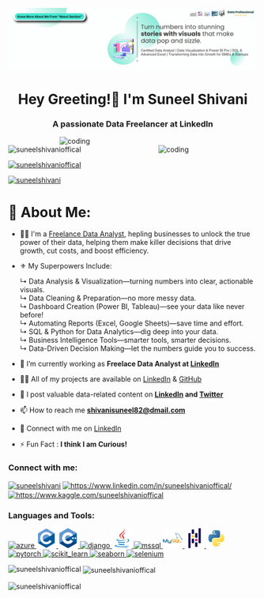 ![logo](https://github.com/suneelshivanioffical/suneelshivanioffical/blob/main/Banners_front.png)
<h1 align="center"> Hey Greeting!👋 I'm Suneel Shivani</h1>
<h3 align="center">A passionate Data Freelancer at LinkedIn </h3>

<img align="right" alt="coding" width="400" src="https://proeffico.com/wp-content/uploads/2022/09/daonline.gif">
<img align=  "right" alt="coding" width="200" src="https://cdn.prod.website-files.com/6672f2c52186ba163a2a83d7/669e8977c037117c368e6cfc_Analytics.gif">

<p align="left"> <img src="https://komarev.com/ghpvc/?username=suneelshivanioffical&label=Profile%20views&color=0e75b6&style=flat" alt="suneelshivanioffical" /> 
<p align="left"> <a href="https://github.com/ryo-ma/github-profile-trophy"><img src="https://github-profile-trophy.vercel.app/?username=suneelshivanioffical" alt="suneelshivanioffical" /></a> </p>
<p align="left"> <a href="https://twitter.com/suneelshivani" target="blank"><img src="https://img.shields.io/twitter/follow/suneelshivani?logo=twitter&style=for-the-badge" alt="suneelshivani" /></a> </p>

# 💬 About Me:

- 👩‍💻 I'm a [Freelance Data Analyst](www.linkedin.com/in/suneelshivanioffical/), hepling businesses to unlock the true power of their data, helping them make killer decisions that drive growth, cut costs, and 
     boost efficiency.<br>

- ⚜️ My Superpowers Include:

     ↳ Data Analysis & Visualization—turning numbers into clear, actionable visuals.                              
     ↳ Data Cleaning & Preparation—no more messy data.                                        
     ↳ Dashboard Creation (Power BI, Tableau)—see your data like never before!                               
     ↳ Automating Reports (Excel, Google Sheets)—save time and effort.                       
     ↳ SQL & Python for Data Analytics—dig deep into your data.                      
     ↳ Business Intelligence Tools—smarter tools, smarter decisions.                       
     ↳ Data-Driven Decision Making—let the numbers guide you to success. <br>

- 🔭 I’m currently working as **Freelace Data Analyst at [LinkedIn](www.linkedin.com/in/suneelshivanioffical/)**

- 👨‍💻 All of my projects are available on [LinkedIn](https://www.linkedin.com/in/suneelshivanioffical/) & [GitHub](https://github.com/suneelshivanioffical)

- 💠 I post valuable data-related content on **[LinkedIn](https://www.linkedin.com/in/suneelshivanioffical/) and [Twitter](https://twitter.com/SuneelShivani)**

- 📫 How to reach me **shivanisuneel82@dmail.com**

- 🍭 Connect with me on [Linkedln](https://www.linkedin.com/in/suneelshivanioffical/)

- ⚡ Fun Fact : **I think I am Curious!**

<h3 align="left">Connect with me:</h3>
<p align="left">
<a href="https://twitter.com/suneelshivani" target="blank"><img align="center" src="https://raw.githubusercontent.com/rahuldkjain/github-profile-readme-generator/master/src/images/icons/Social/twitter.svg" alt="suneelshivani" height="30" width="40" /></a>
<a href="https://linkedin.com/in/https://www.linkedin.com/in/suneelshivanioffical/" target="blank"><img align="center" src="https://raw.githubusercontent.com/rahuldkjain/github-profile-readme-generator/master/src/images/icons/Social/linked-in-alt.svg" alt="https://www.linkedin.com/in/suneelshivanioffical/" height="30" width="40" /></a>
<a href="https://kaggle.com/https://www.kaggle.com/suneelshivanioffical" target="blank"><img align="center" src="https://raw.githubusercontent.com/rahuldkjain/github-profile-readme-generator/master/src/images/icons/Social/kaggle.svg" alt="https://www.kaggle.com/suneelshivanioffical" height="30" width="40" /></a>
</p>

<h3 align="left">Languages and Tools:</h3>
<p align="left"> <a href="https://azure.microsoft.com/en-in/" target="_blank" rel="noreferrer"> <img src="https://www.vectorlogo.zone/logos/microsoft_azure/microsoft_azure-icon.svg" alt="azure" width="40" height="40"/> </a> <a href="https://www.cprogramming.com/" target="_blank" rel="noreferrer"> <img src="https://raw.githubusercontent.com/devicons/devicon/master/icons/c/c-original.svg" alt="c" width="40" height="40"/> </a> <a href="https://www.w3schools.com/cpp/" target="_blank" rel="noreferrer"> <img src="https://raw.githubusercontent.com/devicons/devicon/master/icons/cplusplus/cplusplus-original.svg" alt="cplusplus" width="40" height="40"/> </a> <a href="https://www.djangoproject.com/" target="_blank" rel="noreferrer"> <img src="https://cdn.worldvectorlogo.com/logos/django.svg" alt="django" width="40" height="40"/> </a> <a href="https://www.java.com" target="_blank" rel="noreferrer"> <img src="https://raw.githubusercontent.com/devicons/devicon/master/icons/java/java-original.svg" alt="java" width="40" height="40"/> </a> <a href="https://www.microsoft.com/en-us/sql-server" target="_blank" rel="noreferrer"> <img src="https://www.svgrepo.com/show/303229/microsoft-sql-server-logo.svg" alt="mssql" width="40" height="40"/> </a> <a href="https://www.mysql.com/" target="_blank" rel="noreferrer"> <img src="https://raw.githubusercontent.com/devicons/devicon/master/icons/mysql/mysql-original-wordmark.svg" alt="mysql" width="40" height="40"/> </a> <a href="https://pandas.pydata.org/" target="_blank" rel="noreferrer"> <img src="https://raw.githubusercontent.com/devicons/devicon/2ae2a900d2f041da66e950e4d48052658d850630/icons/pandas/pandas-original.svg" alt="pandas" width="40" height="40"/> </a> <a href="https://www.python.org" target="_blank" rel="noreferrer"> <img src="https://raw.githubusercontent.com/devicons/devicon/master/icons/python/python-original.svg" alt="python" width="40" height="40"/> </a> <a href="https://pytorch.org/" target="_blank" rel="noreferrer"> <img src="https://www.vectorlogo.zone/logos/pytorch/pytorch-icon.svg" alt="pytorch" width="40" height="40"/> </a> <a href="https://scikit-learn.org/" target="_blank" rel="noreferrer"> <img src="https://upload.wikimedia.org/wikipedia/commons/0/05/Scikit_learn_logo_small.svg" alt="scikit_learn" width="40" height="40"/> </a> <a href="https://seaborn.pydata.org/" target="_blank" rel="noreferrer"> <img src="https://seaborn.pydata.org/_images/logo-mark-lightbg.svg" alt="seaborn" width="40" height="40"/> </a> <a href="https://www.selenium.dev" target="_blank" rel="noreferrer"> <img src="https://raw.githubusercontent.com/detain/svg-logos/780f25886640cef088af994181646db2f6b1a3f8/svg/selenium-logo.svg" alt="selenium" width="40" height="40"/> </a> </p>

<p><img align="left" src="https://github-readme-stats.vercel.app/api/top-langs?username=suneelshivanioffical&show_icons=true&locale=en&layout=compact" alt="suneelshivanioffical" /></p>

<p>&nbsp;<img align="center" src="https://github-readme-stats.vercel.app/api?username=suneelshivanioffical&show_icons=true&locale=en" alt="suneelshivanioffical" /></p>

<p><img align="center" src="https://github-readme-streak-stats.herokuapp.com/?user=suneelshivanioffical&" alt="suneelshivanioffical" /></p>

